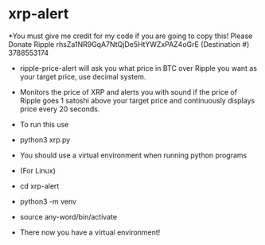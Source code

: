 # xrp-alert
*You must give me credit for my code if you are going to copy this! Please Donate Ripple rhsZa1NR9GqA7NtQjDe5HtYWZxPAZ4oGrE (Destination #) 3788553174

* ripple-price-alert will ask you what price in BTC over Ripple you want as your target price, use decimal system.
* Monitors the price of XRP and alerts you with sound if the price of Ripple goes 1 satoshi above your target price and continuously displays price every 20 seconds.
* To run this use 
* python3 xrp.py

* You should use a virtual environment when running python programs
* (For Linux)
* cd xrp-alert
* python3 -m venv <any-word>
* source any-word/bin/activate
  
* There now you have a virtual environment!  
